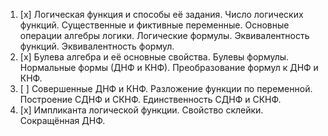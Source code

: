 1. [x] Логическая функция и способы её задания. Число логических функций. Существенные и фиктивные переменные. Основные операции алгебры логики. Логические формулы. Эквивалентность функций. Эквивалентность формул.
2. [x] Булева алгебра и её основные свойства. Булевы формулы. Нормальные формы (ДНФ и КНФ). Преобразование формул к ДНФ и КНФ.
3. [ ] Совершенные ДНФ и КНФ. Разложение функции по переменной. Построение СДНФ и СКНФ. Единственность СДНФ и СКНФ.
4. [x] Импликанта логической функции. Свойство склейки. Сокращённая ДНФ.